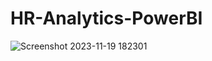 # HR-Analytics-PowerBI

![Screenshot 2023-11-19 182301](https://github.com/VaibhavSharma14/HR-Analytics-PowerBI/assets/142650872/71a32bf7-045b-428f-ab59-5bb76f781352)

